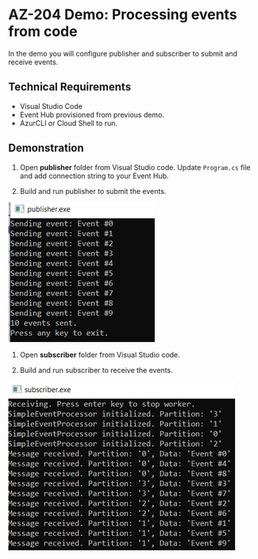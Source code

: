 # AZ-204 Demo: Processing events from code

In the demo you will configure publisher and subscriber to submit and receive events.

## Technical Requirements

- Visual Studio Code
- Event Hub provisioned from previous demo.
- AzurCLI or Cloud Shell to run. 

## Demonstration

1. Open **publisher** folder from Visual Studio code. Update `Program.cs` file and add connection string to your Event Hub. 

1. Build and run publisher to submit the events. 

![publisher](./publisher.png)

1. Open **subscriber** folder from Visual Studio code.

1. Build and run subscriber to receive the events. 

![subscriber](./subscriber.png)